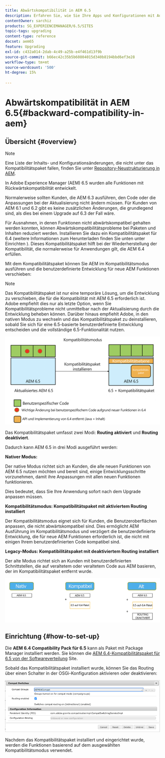 ```yaml
---
title: Abwärtskompatibilität in AEM 6.5
description: Erfahren Sie, wie Sie Ihre Apps und Konfigurationen mit Adobe Experience Manager (AEM) 6.5 kompatibel halten.
contentOwner: sarchiz
products: SG_EXPERIENCEMANAGER/6.5/SITES
topic-tags: upgrading
content-type: reference
docset: aem65
feature: Upgrading
exl-id: c432a014-2dab-4c49-a25b-e4f461d13f9b
source-git-commit: b66ec42c35b5b60804015d340b8194bbd6ef3e28
workflow-type: tm+mt
source-wordcount: '500'
ht-degree: 15%

---
```


# Abwärtskompatibilität in AEM 6.5{#backward-compatibility-in-aem}

## Übersicht {#overview}

>[!NOTE]
>
>Eine Liste der Inhalts- und Konfigurationsänderungen, die nicht unter das Kompatibilitätspaket fallen, finden Sie unter [Repository-Neustrukturierung in AEM](/help/sites-deploying/repository-restructuring.md).

In Adobe Experience Manager (AEM) 6.5 wurden alle Funktionen mit Rückwärtskompatibilität entwickelt.

Normalerweise sollten Kunden, die AEM 6.3 ausführen, den Code oder die Anpassungen bei der Aktualisierung nicht ändern müssen. Für Kunden von AEM 6.1 und 6.2 gibt es keine zusätzlichen Änderungen, die grundlegend sind, als dies bei einem Upgrade auf 6.3 der Fall wäre.

Für Ausnahmen, in denen Funktionen nicht abwärtskompatibel gehalten werden konnten, können Abwärtskompatibilitätsprobleme bei Paketen und Inhalten reduziert werden. Installieren Sie dazu ein Kompatibilitätspaket für 6.4 (weitere Informationen zum Herunterladen finden Sie unten unter Einrichten ). Dieses Kompatibilitätspaket hilft bei der Wiederherstellung der Kompatibilität, die normalerweise für Anwendungen gilt, die AEM 6.4 erfüllen.

Mit dem Kompatibilitätspaket können Sie AEM im Kompatibilitätsmodus ausführen und die benutzerdefinierte Entwicklung für neue AEM Funktionen verschieben:

>[!NOTE]
>
>Das Kompatibilitätspaket ist nur eine temporäre Lösung, um die Entwicklung zu verschieben, die für die Kompatibilität mit AEM 6.5 erforderlich ist. Adobe empfiehlt dies nur als letzte Option, wenn Sie Kompatibilitätsprobleme nicht unmittelbar nach der Aktualisierung durch die Entwicklung beheben können. Darüber hinaus empfiehlt Adobe, in den nativen Modus zu wechseln und das Kompatibilitätspaket zu deinstallieren, sobald Sie sich für eine 6.5-basierte benutzerdefinierte Entwicklung entscheiden und die vollständige 6.5-Funktionalität nutzen.

![sase](assets/sase.png)

Das Kompatibilitätspaket umfasst zwei Modi: **Routing aktiviert** und **Routing deaktiviert**.

Dadurch kann AEM 6.5 in drei Modi ausgeführt werden:

**Nativer Modus:**

Der native Modus richtet sich an Kunden, die alle neuen Funktionen von AEM 6.5 nutzen möchten und bereit sind, einige Entwicklungsschritte vorzunehmen, damit ihre Anpassungen mit allen neuen Funktionen funktionieren.

Dies bedeutet, dass Sie Ihre Anwendung sofort nach dem Upgrade anpassen müssen.

**Kompatibilitätsmodus: Kompatibilitätspaket mit aktiviertem Routing installiert**

Der Kompatibilitätsmodus eignet sich für Kunden, die Benutzeroberflächen anpassen, die nicht abwärtskompatibel sind. Dies ermöglicht AEM Ausführung im Kompatibilitätsmodus und verzögert die benutzerdefinierte Entwicklung, die für neue AEM Funktionen erforderlich ist, die nicht mit einigen Ihrem benutzerdefinierten Code kompatibel sind.

**Legacy-Modus: Kompatibilitätspaket mit deaktiviertem Routing installiert**

Der alte Modus richtet sich an Kunden mit benutzerdefinierten Schnittstellen, die auf veraltetem oder veraltetem Code aus AEM basieren, der im Kompatibilitätspaket entfernt wurde.

![sapte](assets/sapte.png)

## Einrichtung {#how-to-set-up}

Die **AEM 6.4 Compatibility Pack für 6.5** kann als Paket mit Package Manager installiert werden. Sie können die [AEM 6.4-Kompatibilitätspaket für 6.5 von der Softwareverteilung](https://experience.adobe.com/#/downloads/content/software-distribution/en/aem.html?fulltext=compat*&amp;orderby=%40jcr%3Acontent%2Fjcr%3AlastModified&amp;orderby.sort=desc&amp;layout=list&amp;p.offset=0&amp;p.limit=20&amp;package=%2Fcontent%2Fsoftware-distribution%2Fen%2Fdetails.html%2Fcontent%2Fdam%2Faem%2Fpublic%2Fadobe%2Fpackages%2Fcq650%2Fcompatpack%2Faem-compat-cq65-to-cq64) Site.

Sobald das Kompatibilitätspaket installiert wurde, können Sie das Routing über einen Schalter in der OSGi-Konfiguration aktivieren oder deaktivieren:

![Schalter für Kompatibilität](assets/compat-switches.png)

Nachdem das Kompatibilitätspaket installiert und eingerichtet wurde, werden die Funktionen basierend auf dem ausgewählten Kompatibilitätsmodus verwendet.
